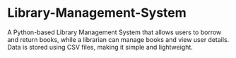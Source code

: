 # Library-Management-System
A Python-based Library Management System that allows users to borrow and return books, while a librarian can manage books and view user details. Data is stored using CSV files, making it simple and lightweight.
